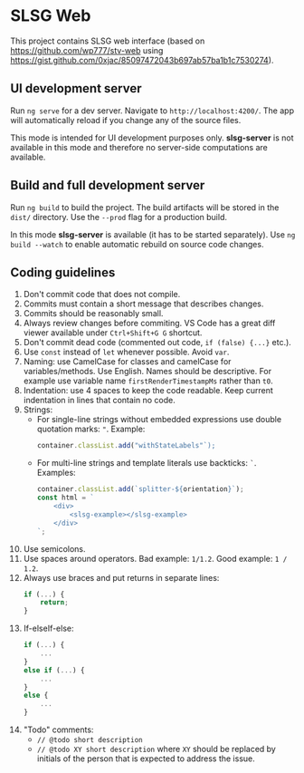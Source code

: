 # SLSG Web
This project contains SLSG web interface (based on https://github.com/wp777/stv-web using https://gist.github.com/0xjac/85097472043b697ab57ba1b1c7530274).

## UI development server

Run `ng serve` for a dev server. Navigate to `http://localhost:4200/`. The app will automatically reload if you change any of the source files.

This mode is intended for UI development purposes only. **slsg-server** is not available in this mode and therefore no server-side computations are available.
## Build and full development server

Run `ng build` to build the project. The build artifacts will be stored in the `dist/` directory. Use the `--prod` flag for a production build.

In this mode **slsg-server** is available (it has to be started separately). Use `ng build --watch` to enable automatic rebuild on source code changes.

## Coding guidelines
1. Don't commit code that does not compile.
1. Commits must contain a short message that describes changes.
1. Commits should be reasonably small.
1. Always review changes before commiting. VS Code has a great diff viewer available under `Ctrl+Shift+G G` shortcut.
1. Don't commit dead code (commented out code, `if (false) {...}` etc.).
1. Use `const` instead of `let` whenever possible. Avoid `var`.
1. Naming: use CamelCase for classes and camelCase for variables/methods. Use English. Names should be descriptive. For example use variable name `firstRenderTimestampMs` rather than `t0`.
1. Indentation: use 4 spaces to keep the code readable. Keep current indentation in lines that contain no code.
1. Strings:
    * For single-line strings without embedded expressions use double quotation marks: `"`. Example:
        ```ts
        container.classList.add("withStateLabels"`);
        ```
    * For multi-line strings and template literals use backticks: `` ` ``. Examples:
        ```ts
        container.classList.add(`splitter-${orientation}`);
        const html = `
            <div>
                <slsg-example></slsg-example>
            </div>
        `;
        ```
1. Use semicolons.
1. Use spaces around operators. Bad example: `1/1.2`. Good example: `1 / 1.2`.
1. Always use braces and put returns in separate lines:
    ```ts
    if (...) {
        return;
    }
    ```
1. If-elseIf-else:
    ```ts
    if (...) {
        ...
    }
    else if (...) {
        ...
    }
    else {
        ...
    }
    ```
1. "Todo" comments:
    * `// @todo short description`
    * `// @todo XY short description` where `XY` should be replaced by initials of the person that is expected to address the issue.